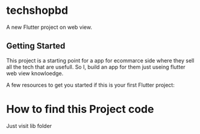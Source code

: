 # techshopbd

A new Flutter project on web view.

## Getting Started

This project is a starting point for a app for ecommarce side where they sell all the tech that are usefull.
So I, build an app for them just useing flutter web view knowloedge.

A few resources to get you started if this is your first Flutter project:

# How to find this Project code

Just visit lib folder
